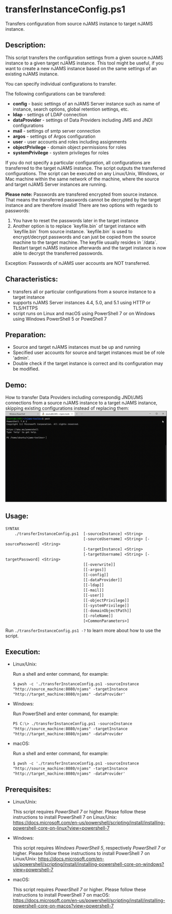 # transferInstanceConfig.ps1
Transfers configuration from source nJAMS instance to target nJAMS instance.

## Description:

This script transfers the configuration settings from a given source nJAMS instance to a given target nJAMS instance. This tool might be useful, if you want to create a new nJAMS instance based on the same settings of an existing nJAMS instance.

You can specify individual configurations to transfer.

The following configurations can be transfered:

* **config** - basic settings of an nJAMS Server instance such as name of instance, search options, global retention settings, etc.
* **ldap** - settings of LDAP connection
* **dataProvider** - settings of Data Providers including JMS and JNDI configurations
* **mail** - settings of smtp server connection
* **argos** - settings of Argos configuration
* **user** - user accounts and roles including assignments
* **objectPrivilege** - domain object permissions for roles
* **systemPrivilege** - system privileges for roles

If you do not specify a particular configuration, all configurations are transferred to the target nJAMS instance.
The script outputs the transferred configurations.
The script can be executed on any Linux/Unix, Windows, or Mac machine within the same network of the machine, where the source and target nJAMS Server instances are running.

  **Please note:**
  Passwords are transfered encrypted from source instance. That means the transferred passwords cannot be decrypted by the target instance and are therefore invalid!
  There are two options with regards to passwords:
  1. You have to reset the passwords later in the target instance
  2. Another option is to replace ´keyfile.bin´ of target instance with ´keyfile.bin´ from source instance. 
      ´keyfile.bin´ is used to encrypt/decrypt passwords and can just be copied from the source machine to the target machine. 
      The keyfile usually resides in ´<njams-installation-dir>/data´. 
      Restart target nJAMS instance afterwards and the target instance is now able to decrypt the transferred passwords.
  
  Exception:
  Passwords of nJAMS user accounts are NOT transferred. 

## Characteristics:

* transfers all or particular configurations from a source instance to a target instance
* supports nJAMS Server instances 4.4, 5.0, and 5.1 using HTTP or TLS/HTTPS
* script runs on Linux and macOS using PowerShell 7 or on Windows using Windows PowerShell 5 or PoweShell 7

## Preparation:

* Source and target nJAMS instances must be up and running
* Specified user accounts for source and target instances must be of role 'admin'. 
* Double check if the target instance is correct and its configuration may be modified.

## Demo:
How to transfer Data Providers including correspondig JNDI/JMS connections from a source nJAMS instance to a target nJAMS instance, skipping existing configurations instead of replacing them:
![transferInstanceConfig-demo](img/transferInstanceConfig-demo.gif)

## Usage:

```
SYNTAX
    ./transferInstanceConfig.ps1  [-sourceInstance] <String> 
                                  [-sourceUsername] <String> [-sourcePassword] <String> 
                                  [-targetInstance] <String>
                                  [-targetUsername] <String> [-targetPassword] <String> 
                                  [[-overwrite]]
                                  [[-argos]]
                                  [[-config]]
                                  [[-dataProvider]]
                                  [[-ldap]]
                                  [[-mail]]
                                  [[-user]]
                                  [[-objectPrivilege]]
                                  [[-systemPrivilege]]
                                  [[-domainObjectPath]]
                                  [[-roleName]]
                                  [<CommonParameters>]
```

Run `./transferInstanceConfig.ps1 -?` to learn more about how to use the script. 

## Execution:

* Linux/Unix:

  Run a shell and enter command, for example:

  ```
  $ pwsh -c './transferInstanceConfig.ps1 -sourceInstance "http://source_machine:8080/njams" -targetInstance "http://target_machine:8080/njams" -dataProvider'
  ```

* Windows:

  Run PowerShell and enter command, for example:

  ```
  PS C:\> ./transferInstanceConfig.ps1 -sourceInstance "http://source_machine:8080/njams" -targetInstance "http://target_machine:8080/njams" -dataProvider
  ```

* macOS:

  Run a shell and enter command, for example:

  ```
  $ pwsh -c './transferInstanceConfig.ps1 -sourceInstance "http://source_machine:8080/njams" -targetInstance "http://target_machine:8080/njams" -dataProvider'
  ```

## Prerequisites:

* Linux/Unix: 

  This script requires *PowerShell 7* or higher. Please follow these instructions to install PowerShell 7 on Linux/Unix:
  https://docs.microsoft.com/en-us/powershell/scripting/install/installing-powershell-core-on-linux?view=powershell-7

* Windows:

  This script requires *Windows PowerShell 5*, respectively *PowerShell 7* or higher. Please follow these instructions to install PowerShell 7 on Linux/Unix:
  https://docs.microsoft.com/en-us/powershell/scripting/install/installing-powershell-core-on-windows?view=powershell-7

* macOS:

  This script requires *PowerShell 7* or higher. Please follow these instructions to install PowerShell 7 on macOS:
  https://docs.microsoft.com/en-us/powershell/scripting/install/installing-powershell-core-on-macos?view=powershell-7